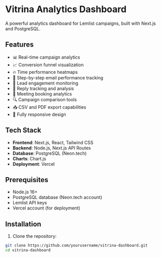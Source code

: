 # Vitrina Analytics Dashboard

A powerful analytics dashboard for Lemlist campaigns, built with Next.js and PostgreSQL.

## Features

- 📊 Real-time campaign analytics
- 📈 Conversion funnel visualization
- 🔥 Time performance heatmaps
- 📧 Step-by-step email performance tracking
- 👥 Lead engagement monitoring
- 💬 Reply tracking and analysis
- 📅 Meeting booking analytics
- 🔍 Campaign comparison tools
- 📥 CSV and PDF export capabilities
- 📱 Fully responsive design

## Tech Stack

- **Frontend**: Next.js, React, Tailwind CSS
- **Backend**: Node.js, Next.js API Routes
- **Database**: PostgreSQL (Neon.tech)
- **Charts**: Chart.js
- **Deployment**: Vercel

## Prerequisites

- Node.js 16+ 
- PostgreSQL database (Neon.tech account)
- Lemlist API keys
- Vercel account (for deployment)

## Installation

1. Clone the repository:
```bash
git clone https://github.com/yourusername/vitrina-dashboard.git
cd vitrina-dashboard